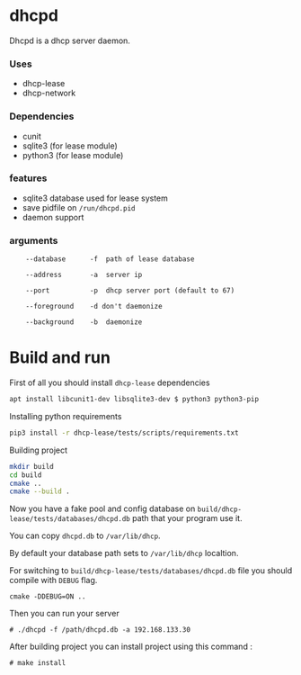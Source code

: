 # dhcpd
 Dhcpd is a dhcp server daemon.

### Uses
 - dhcp-lease
 - dhcp-network

### Dependencies
 - cunit
 - sqlite3 (for lease module)
 - python3 (for lease module)

### features
 - sqlite3 database used for lease system
 - save pidfile on `/run/dhcpd.pid`
 - daemon support

### arguments

```
    --database      -f  path of lease database

    --address       -a  server ip

    --port          -p  dhcp server port (default to 67)

    --foreground    -d don't daemonize

    --background    -b  daemonize
```

# Build and run

First of all you should install `dhcp-lease` dependencies

```bash
apt install libcunit1-dev libsqlite3-dev $ python3 python3-pip
```

Installing python requirements

```bash
pip3 install -r dhcp-lease/tests/scripts/requirements.txt
```

Building project

```bash
mkdir build
cd build
cmake ..
cmake --build .
```

Now you have a fake pool and config database on `build/dhcp-lease/tests/databases/dhcpd.db`
path that your program use it.

You can copy `dhcpd.db` to `/var/lib/dhcp`.

By default your database path sets to `/var/lib/dhcp` localtion.

For switching to `build/dhcp-lease/tests/databases/dhcpd.db` file you should compile with `DEBUG` flag.

```
cmake -DDEBUG=ON ..
```

Then you can run your server

```
# ./dhcpd -f /path/dhcpd.db -a 192.168.133.30
```

After building project you can install project using this command :

```
# make install
```
